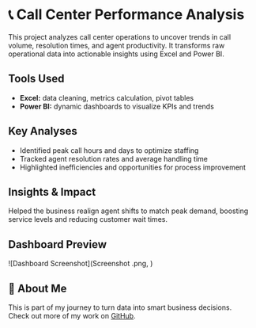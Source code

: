 # 📞 Call Center Performance Analysis

This project analyzes call center operations to uncover trends in call volume, resolution times, and agent productivity. It transforms raw operational data into actionable insights using Excel and Power BI.

## Tools Used
- **Excel:** data cleaning, metrics calculation, pivot tables
- **Power BI:** dynamic dashboards to visualize KPIs and trends

## Key Analyses
- Identified peak call hours and days to optimize staffing
- Tracked agent resolution rates and average handling time
- Highlighted inefficiencies and opportunities for process improvement

## Insights & Impact
Helped the business realign agent shifts to match peak demand, boosting service levels and reducing customer wait times.

## Dashboard Preview
![Dashboard Screenshot](Screenshot .png, )

## 🔗 About Me
This is part of my journey to turn data into smart business decisions.  
Check out more of my work on [GitHub](https://github.com/Gift-nwocha).
